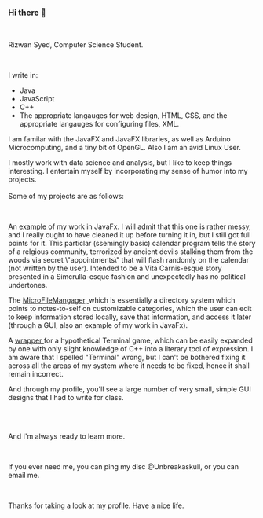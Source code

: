 ### Hi there 👋

<!--
**RAS06/RAS06** is a ✨ _special_ ✨ repository because its `README.md` (this file) appears on your GitHub profile.

Here are some ideas to get you started:

- 🔭 I’m currently working on ...
- 🌱 I’m currently learning ...
- 👯 I’m looking to collaborate on ...
- 🤔 I’m looking for help with ...
- 💬 Ask me about ...
- 📫 How to reach me: ...
- 😄 Pronouns: ...
- ⚡ Fun fact: ...
-->

<!DOCTYPE html>
<html>
  <br>
  <p> Rizwan Syed, Computer Science Student.</p> <br>
  <p> I write in: <ul>
    <li>Java</li>
    <li>JavaScript</li>
    <li>C++</li>
    <li>The appropriate langauges for web design, HTML, CSS, and the appropriate langauges for configuring files, XML.</li>
  </ul>
  I am familar with the JavaFX and JavaFX libraries, as well as Arduino Microcomputing, and a tiny bit of OpenGL. Also I am an avid Linux User.
  </p>

  <p>I mostly work with data science and analysis, but I like to keep things interesting. I entertain myself by incorporating my sense of humor into my projects. <br><br> Some of my projects are as follows:</p> <br>
 
    
  <p> An <a href = "https://github.com/RAS06/The-ScizoCalendar-Project"> example </a>of my work in JavaFx. I will admit that this one is rather messy, and I really ought to have cleaned it up before turning it in, but I still got full points for it. This particlar (ssemingly basic) calendar program tells the story of a relgious community, terrorized by ancient devils stalking them from the woods via secret \"appointments\" that will flash randomly on the calendar (not written by the user). Intended to be a Vita Carnis-esque story presented in a Simcrulla-esque fashion and unexpectedly has no political undertones.</p>
  <p> The <a href = "https://github.com/RAS06/MicroFileManager"> MicroFileMangager, </a>which is essentially a directory system which points to notes-to-self on customizable categories, which the user can edit to keep information stored locally, save that information, and access it later (through a GUI, also an example of my work in JavaFx).</p>
  <p> A <a href = "https://github.com/RAS06/TermalIO"> wrapper </a> for a hypothetical Terminal game, which can be easily expanded by one with only slight knowledge of C++ into a literary tool of expression. I am aware that I spelled "Terminal" wrong, but I can't be bothered fixing it across all the areas of my system where it needs to be fixed, hence it shall remain incorrect.</p>  
  <p> And through my profile, you'll see a large number of very small, simple GUI designs that I had to write for class. </p>
  <br> <br>
    
  <p>And I'm always ready to learn more.</p>
  
  <br>
  
  <p> If you ever need me, you can ping my disc @Unbreakaskull, or you can email me.</p>
  
  <br>
  
  <p>Thanks for taking a look at my profile. Have a nice life.</p>
  
  </html>

